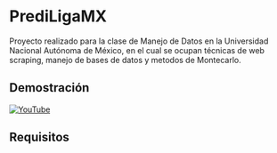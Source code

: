 # PrediLigaMX
Proyecto realizado para la clase de Manejo de Datos en la Universidad Nacional Autónoma de México, en el cual se ocupan técnicas de web scraping, manejo de bases de datos y metodos de Montecarlo.

## Demostración

[![YouTube](https://img.shields.io/badge/YouTube-%23FF0000.svg?style=for-the-badge&logo=YouTube&logoColor=white)](https://youtu.be/0lqG1xp7ymc)

## Requisitos
